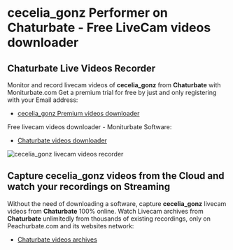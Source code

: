 # cecelia_gonz Performer on Chaturbate - Free LiveCam videos downloader

## Chaturbate Live Videos Recorder

Monitor and record livecam videos of **cecelia_gonz** from **Chaturbate** with Moniturbate.com
Get a premium trial for free by just and only registering with your Email address:
* [cecelia_gonz Premium videos downloader](https://moniturbate.com/request-demo-licence-key.html)

Free livecam videos downloader - Moniturbate Software:
* [Chaturbate videos downloader](https://moniturbate.com/moniturbate-download-software.html)

![cecelia_gonz livecam videos recorder](https://peachurnet.com/templates/moniturbate-software.png)


## Capture cecelia_gonz videos from the Cloud and watch your recordings on Streaming

Without the need of downloading a software, capture **cecelia_gonz** livecam videos from **Chaturbate** 100% online.
Watch Livecam archives from **Chaturbate** unlimitedly from thousands of existing recordings, only on Peachurbate.com and its websites network:
* [Chaturbate videos archives](https://peachurnet.com/)